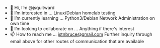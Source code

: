 - 👋 Hi, I’m @jsquitward
- 👀 I’m interested in ... Linux/Debian homelab testing
- 🌱 I’m currently learning ... Python3/Debian Network Administration on own time
- 💞️ I’m looking to collaborate on ... Anything if there's interest
- 📫 How to reach me ... 
jstnbruce@gmail.com
Further inquiry through email above for other routes of communication that are available
<!---
jsquitward/jsquitward is a ✨ special ✨ repository because its `README.md` (this file) appears on your GitHub profile.
You can click the Preview link to take a look at your changes.
--->
